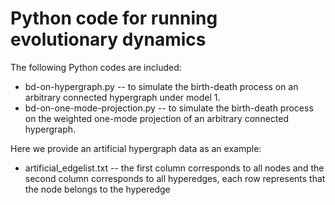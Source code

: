 # Python code for running evolutionary dynamics

The following Python codes are included:

- bd-on-hypergraph.py -- to simulate the birth-death process on an arbitrary connected hypergraph under model 1.
- bd-on-one-mode-projection.py -- to simulate the birth-death process on the weighted one-mode projection of an arbitrary connected hypergraph.

Here we provide an artificial hypergraph data as an example:

- artificial_edgelist.txt -- the first column corresponds to all nodes and the second column corresponds to all hyperedges, each row represents that the node belongs to the hyperedge
